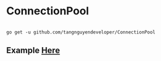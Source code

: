 ﻿# ConnectionPool

```

go get -u github.com/tangnguyendeveloper/ConnectionPool

```

## Example [Here](https://github.com/tangnguyendeveloper/go_test_connection_pool/tree/main/custom_example)
